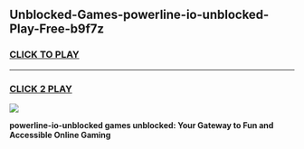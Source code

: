 
## Unblocked-Games-powerline-io-unblocked-Play-Free-b9f7z
<h3>
<a href="https://premium76.site?title=powerline-io-unblocked&ref=23A">CLICK TO PLAY</a></h3>
<hr>

<h3>
<a href="https://premium76.site?title=powerline-io-unblocked&ref=23A">CLICK 2 PLAY</a>
  
</h3>

<a href="https://premium76.site?title=powerline-io-unblocked&ref=23A"><img src="https://clearcache.store/games.png"></a>


**powerline-io-unblocked games unblocked: Your Gateway to Fun and Accessible Online Gaming**
